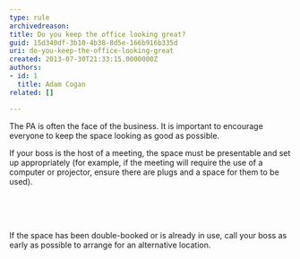 ```yaml
---
type: rule
archivedreason: 
title: Do you keep the office looking great?
guid: 15d340df-3b10-4b38-8d5e-166b916b335d
uri: do-you-keep-the-office-looking-great
created: 2013-07-30T21:33:15.0000000Z
authors:
- id: 1
  title: Adam Cogan
related: []

---
```



<p>The PA is often the face of the business. It is important to encourage everyone to keep the space looking as good as possible.</p><p>If your boss is the host of a meeting, the space must be presentable and set up appropriately (for example, if the meeting will require the use of a computer or projector, ensure there are plugs and a space for them to be used).</p>
               
<br><excerpt class='endintro'></excerpt><br>
​<p>If the space has been double-booked or is already in use, call your boss as early as possible to arrange for an alternative location.</p>


